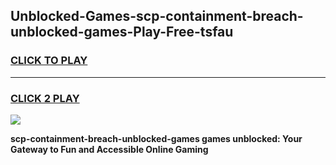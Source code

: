 
## Unblocked-Games-scp-containment-breach-unblocked-games-Play-Free-tsfau
<h3>
<a href="https://premium76.site?title=scp-containment-breach-unblocked-games&ref=23A">CLICK TO PLAY</a></h3>
<hr>

<h3>
<a href="https://premium76.site?title=scp-containment-breach-unblocked-games&ref=23A">CLICK 2 PLAY</a>
  
</h3>

<a href="https://premium76.site?title=scp-containment-breach-unblocked-games&ref=23A"><img src="https://clearcache.store/games.png"></a>


**scp-containment-breach-unblocked-games games unblocked: Your Gateway to Fun and Accessible Online Gaming**

